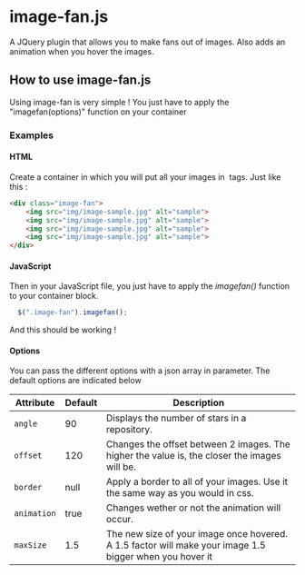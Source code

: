 # image-fan.js
A JQuery plugin that allows you to make fans out of images. Also adds an animation when you hover the images.
<h2>How to use image-fan.js</h2>

Using image-fan is very simple ! You just have to apply the "imagefan(options)" function on your container

<h3>Examples</h3>

<h4>HTML</h4>

Create a container in which you will put all your images in <img> tags.
Just like this :

```HTML
<div class="image-fan">
    <img src="img/image-sample.jpg" alt="sample">
    <img src="img/image-sample.jpg" alt="sample">
    <img src="img/image-sample.jpg" alt="sample">
    <img src="img/image-sample.jpg" alt="sample">
</div>
```

<h4>JavaScript</h4>

Then in your JavaScript file, you just have to apply the <em>imagefan()</em> function to your container block.

```javascript
  $(".image-fan").imagefan();
```
 
And this should be working ! 

<h4>Options</h4>
You can pass the different options with a json array in parameter.
The default options are indicated below

Attribute	| Default		| Description
---			| ---   		| ---		
`angle`		| 90		    | Displays the number of stars in a repository.
`offset`    | 120		    | Changes the offset between 2 images. The higher the value is, the closer the images will be.
`border`	| null		| Apply a border to all of your images. Use it the same way as you would in css.
`animation` | true        | Changes wether or not the animation will occur. 
`maxSize`   | 1.5         | The new size of your image once hovered. A 1.5 factor will make your image 1.5 bigger when you hover it

